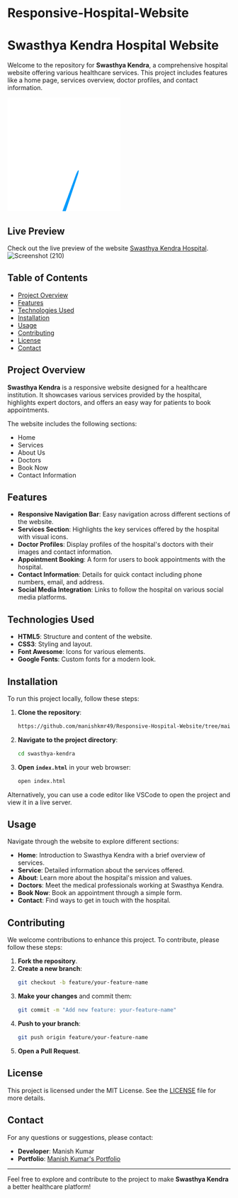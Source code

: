 # Responsive-Hospital-Website
# Swasthya Kendra Hospital Website

Welcome to the repository for **Swasthya Kendra**, a comprehensive hospital website offering various healthcare services. This project includes features like a home page, services overview, doctor profiles, and contact information.

![Swasthya Kendra](image/home.gif)

## Live Preview

Check out the live preview of the website [Swasthya Kendra Hospital](https://swasthya-kendra-hospital.netlify.app/).
![Screenshot (210)](https://github.com/manishkmr49/Responsive-Hospital-Website/assets/110106315/c8a70aee-e3a6-4423-aaa8-1eb90ac45aa9)


## Table of Contents

- [Project Overview](#project-overview)
- [Features](#features)
- [Technologies Used](#technologies-used)
- [Installation](#installation)
- [Usage](#usage)
- [Contributing](#contributing)
- [License](#license)
- [Contact](#contact)

## Project Overview

**Swasthya Kendra** is a responsive website designed for a healthcare institution. It showcases various services provided by the hospital, highlights expert doctors, and offers an easy way for patients to book appointments.

The website includes the following sections:
- Home
- Services
- About Us
- Doctors
- Book Now
- Contact Information

## Features

- **Responsive Navigation Bar**: Easy navigation across different sections of the website.
- **Services Section**: Highlights the key services offered by the hospital with visual icons.
- **Doctor Profiles**: Display profiles of the hospital's doctors with their images and contact information.
- **Appointment Booking**: A form for users to book appointments with the hospital.
- **Contact Information**: Details for quick contact including phone numbers, email, and address.
- **Social Media Integration**: Links to follow the hospital on various social media platforms.

## Technologies Used

- **HTML5**: Structure and content of the website.
- **CSS3**: Styling and layout.
- **Font Awesome**: Icons for various elements.
- **Google Fonts**: Custom fonts for a modern look.

## Installation

To run this project locally, follow these steps:

1. **Clone the repository**:
    ```bash
    https://github.com/manishkmr49/Responsive-Hospital-Website/tree/main
    ```

2. **Navigate to the project directory**:
    ```bash
    cd swasthya-kendra
    ```

3. **Open `index.html`** in your web browser:
    ```bash
    open index.html
    ```

Alternatively, you can use a code editor like VSCode to open the project and view it in a live server.

## Usage

Navigate through the website to explore different sections:

- **Home**: Introduction to Swasthya Kendra with a brief overview of services.
- **Service**: Detailed information about the services offered.
- **About**: Learn more about the hospital's mission and values.
- **Doctors**: Meet the medical professionals working at Swasthya Kendra.
- **Book Now**: Book an appointment through a simple form.
- **Contact**: Find ways to get in touch with the hospital.

## Contributing

We welcome contributions to enhance this project. To contribute, please follow these steps:

1. **Fork the repository**.
2. **Create a new branch**:
    ```bash
    git checkout -b feature/your-feature-name
    ```
3. **Make your changes** and commit them:
    ```bash
    git commit -m "Add new feature: your-feature-name"
    ```
4. **Push to your branch**:
    ```bash
    git push origin feature/your-feature-name
    ```
5. **Open a Pull Request**.

## License

This project is licensed under the MIT License. See the [LICENSE](LICENSE) file for more details.

## Contact

For any questions or suggestions, please contact:

- **Developer**: Manish Kumar
- **Portfolio**: [Manish Kumar's Portfolio](https://manish-kumar-portfolio-website.netlify.app/)

---

Feel free to explore and contribute to the project to make **Swasthya Kendra** a better healthcare platform!
